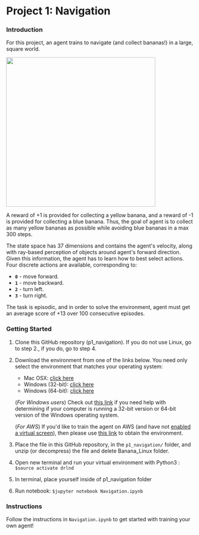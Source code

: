 [//]: # (Image References)

[image1]: https://user-images.githubusercontent.com/10624937/42135619-d90f2f28-7d12-11e8-8823-82b970a54d7e.gif "Trained Agent"

# Project 1: Navigation

### Introduction

For this project, an agent trains to navigate (and collect bananas!) in a large, square world.

<img src="https://github.com/brinij/p1_navigation/blob/master/banana_trained.gif" width="400">

A reward of +1 is provided for collecting a yellow banana, and a reward of -1 is provided for collecting a blue banana.  Thus, the goal of agent is to collect as many yellow bananas as possible while avoiding blue bananas in a max 300 steps.  

The state space has 37 dimensions and contains the agent's velocity, along with ray-based perception of objects around agent's forward direction.  Given this information, the agent has to learn how to best select actions.  Four discrete actions are available, corresponding to:
- **`0`** - move forward.
- **`1`** - move backward.
- **`2`** - turn left.
- **`3`** - turn right.

The task is episodic, and in order to solve the environment, agent must get an average score of +13 over 100 consecutive episodes.

### Getting Started
1. Clone this GitHub repository (p1_navigation). If you do not use Linux, go to step 2., if you do, go to step 4.

2. Download the environment from one of the links below.  You need only select the environment that matches your operating system:
    - Mac OSX: [click here](https://s3-us-west-1.amazonaws.com/udacity-drlnd/P1/Banana/Banana.app.zip)
    - Windows (32-bit): [click here](https://s3-us-west-1.amazonaws.com/udacity-drlnd/P1/Banana/Banana_Windows_x86.zip)
    - Windows (64-bit): [click here](https://s3-us-west-1.amazonaws.com/udacity-drlnd/P1/Banana/Banana_Windows_x86_64.zip)
    
    (_For Windows users_) Check out [this link](https://support.microsoft.com/en-us/help/827218/how-to-determine-whether-a-computer-is-running-a-32-bit-version-or-64) if you need help with determining if your computer is running a 32-bit version or 64-bit version of the Windows operating system.

    (_For AWS_) If you'd like to train the agent on AWS (and have not [enabled a virtual screen](https://github.com/Unity-Technologies/ml-agents/blob/master/docs/Training-on-Amazon-Web-Service.md)), then please use [this link](https://s3-us-west-1.amazonaws.com/udacity-drlnd/P1/Banana/Banana_Linux_NoVis.zip) to obtain the environment.

3.  Place the file in this GitHub repository, in the `p1_navigation/` folder, and unzip (or decompress) the file and delete Banana_Linux folder.

4. Open new terminal and run your virtual environment with Python3 : `$source activate drlnd`
5. In terminal, place yourself inside of p1_navigation folder
6. Run notebook: `$jupyter notebook Navigation.ipynb`

### Instructions

Follow the instructions in `Navigation.ipynb` to get started with training your own agent!  

